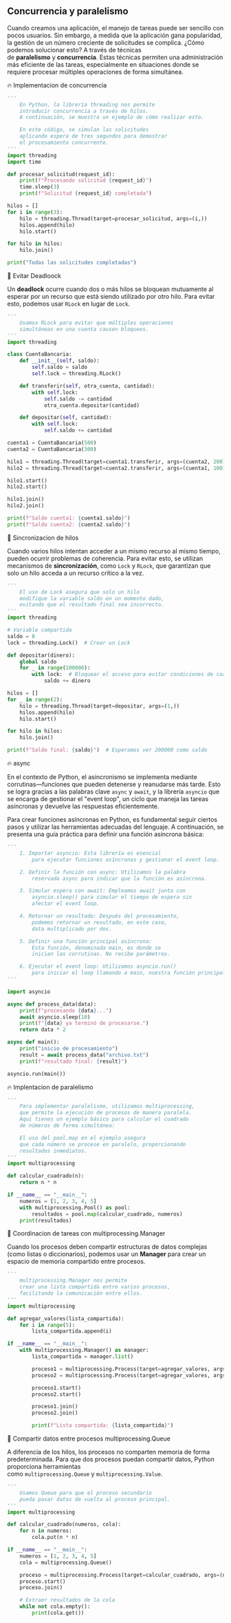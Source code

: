 ## Concurrencia y paralelismo

Cuando creamos una aplicación, el manejo de tareas puede ser sencillo con pocos usuarios. Sin embargo, a medida que la aplicación gana popularidad, la gestión de un número creciente de solicitudes se complica. ¿Cómo podemos solucionar esto? A través de técnicas de **paralelismo** y **concurrencia**. Estas técnicas permiten una administración más eficiente de las tareas, especialmente en situaciones donde se requiere procesar múltiples operaciones de forma simultánea.

:fire: Implementacion de concurrencia

```python
'''
    En Python, la librería threading nos permite 
    introducir concurrencia a través de hilos. 
    A continuación, se muestra un ejemplo de cómo realizar esto.

    En este código, se simulan las solicitudes 
    aplicando espera de tres segundos para demostrar 
    el procesamiento concurrente.
'''
import threading
import time

def procesar_solicitud(request_id):
    print(f"Procesando solicitud {request_id}")
    time.sleep(3)
    print(f"Solicitud {request_id} completada")

hilos = []
for i in range(3):
    hilo = threading.Thread(target=procesar_solicitud, args=(i,))
    hilos.append(hilo)
    hilo.start()

for hilo in hilos:
    hilo.join()

print("Todas las solicitudes completadas")
```

:round_pushpin: Evitar Deadloock

Un **deadlock** ocurre cuando dos o más hilos se bloquean mutuamente al esperar por un recurso que está siendo utilizado por otro hilo. Para evitar esto, podemos usar `RLock` en lugar de `Lock`.

```python
'''
    Usamos RLock para evitar que múltiples operaciones 
    simultáneas en una cuenta causen bloqueos.
'''
import threading

class CuentaBancaria:
    def __init__(self, saldo):
        self.saldo = saldo
        self.lock = threading.RLock()

    def transferir(self, otra_cuenta, cantidad):
        with self.lock:
            self.saldo -= cantidad
            otra_cuenta.depositar(cantidad)

    def depositar(self, cantidad):
        with self.lock:
            self.saldo += cantidad

cuenta1 = CuentaBancaria(500)
cuenta2 = CuentaBancaria(300)

hilo1 = threading.Thread(target=cuenta1.transferir, args=(cuenta2, 200))
hilo2 = threading.Thread(target=cuenta2.transferir, args=(cuenta1, 100))

hilo1.start()
hilo2.start()

hilo1.join()
hilo2.join()

print(f"Saldo cuenta1: {cuenta1.saldo}")
print(f"Saldo cuenta2: {cuenta2.saldo}")
```

:round_pushpin: Sincronizacion de hilos

Cuando varios hilos intentan acceder a un mismo recurso al mismo tiempo, pueden ocurrir problemas de coherencia. Para evitar esto, se utilizan mecanismos de **sincronización**, como `Lock` y `RLock`, que garantizan que solo un hilo acceda a un recurso crítico a la vez.

```python
'''
    El uso de Lock asegura que solo un hilo 
    modifique la variable saldo en un momento dado, 
    evitando que el resultado final sea incorrecto.
'''
import threading

# Variable compartida
saldo = 0
lock = threading.Lock()  # Crear un Lock

def depositar(dinero):
    global saldo
    for _ in range(100000):
        with lock:  # Bloquear el acceso para evitar condiciones de carrera
            saldo += dinero

hilos = []
for _ in range(2):
    hilo = threading.Thread(target=depositar, args=(1,))
    hilos.append(hilo)
    hilo.start()

for hilo in hilos:
    hilo.join()

print(f"Saldo final: {saldo}")  # Esperamos ver 200000 como saldo
```

:fire: async

En el contexto de Python, el asincronismo se implementa mediante corrutinas—funciones que pueden detenerse y reanudarse más tarde. Esto se logra gracias a las palabras clave `async` y `await`, y la librería `asyncio` que se encarga de gestionar el "event loop", un ciclo que maneja las tareas asíncronas y devuelve las respuestas eficientemente.

Para crear funciones asíncronas en Python, es fundamental seguir ciertos pasos y utilizar las herramientas adecuadas del lenguaje. A continuación, se presenta una guía práctica para definir una función asíncrona básica:

```python
'''
    1. Importar asyncio: Esta librería es esencial 
        para ejecutar funciones asíncronas y gestionar el event loop.

    2. Definir la función con async: Utilizamos la palabra 
        reservada async para indicar que la función es asíncrona.

    3. Simular espera con await: Empleamos await junto con 
        asyncio.sleep() para simular el tiempo de espera sin 
        afectar el event loop.

    4. Retornar un resultado: Después del procesamiento,
        podemos retornar un resultado, en este caso, 
        data multiplicado por dos.

    5. Definir una función principal asíncrona: 
        Esta función, denominada main, es donde se 
        inician las corrutinas. No recibe parámetros.

    6. Ejecutar el event loop: Utilizamos asyncio.run() 
        para iniciar el loop llamando a main, nuestra función principal.
'''

import asyncio

async def process_data(data):
    print(f"procesando {data}...")
    await asyncio.sleep(10)
    print(f"{data} ya terminó de procesarse.")
    return data * 2

async def main():
    print("inicio de procesamiento")
    result = await process_data("archivo.txt")
    print(f"resultado final: {result}")

asyncio.run(main())
```

:fire: Implentacion de paralelismo

```python
'''
    Para implementar paralelismo, utilizamos multiprocessing, 
    que permite la ejecución de procesos de manera paralela. 
    Aquí tienes un ejemplo básico para calcular el cuadrado 
    de números de forma simultánea:

    El uso del pool.map en el ejemplo asegura 
    que cada número se procese en paralelo, proporcionando 
    resultados inmediatos.
'''
import multiprocessing

def calcular_cuadrado(n):
    return n * n

if __name__ == "__main__":
    numeros = [1, 2, 3, 4, 5]
    with multiprocessing.Pool() as pool:
        resultados = pool.map(calcular_cuadrado, numeros)
    print(resultados)
```

:round_pushpin: Coordinacion de tareas con multiprocessing.Manager

Cuando los procesos deben compartir estructuras de datos complejas (como listas o diccionarios), podemos usar un **Manager** para crear un espacio de memoria compartido entre procesos.

```python
'''
    multiprocessing.Manager nos permite 
    crear una lista compartida entre varios procesos, 
    facilitando la comunicación entre ellos.
'''
import multiprocessing

def agregar_valores(lista_compartida):
    for i in range(5):
        lista_compartida.append(i)

if __name__ == "__main__":
    with multiprocessing.Manager() as manager:
        lista_compartida = manager.list()

        proceso1 = multiprocessing.Process(target=agregar_valores, args=(lista_compartida,))
        proceso2 = multiprocessing.Process(target=agregar_valores, args=(lista_compartida,))

        proceso1.start()
        proceso2.start()

        proceso1.join()
        proceso2.join()

        print(f"Lista compartida: {lista_compartida}")
```

:round_pushpin: Compartir datos entre procesos multiprocessing.Queue

A diferencia de los hilos, los procesos no comparten memoria de forma predeterminada. Para que dos procesos puedan compartir datos, Python proporciona herramientas como `multiprocessing.Queue` y `multiprocessing.Value`.

```python
'''
    Usamos Queue para que el proceso secundario 
    pueda pasar datos de vuelta al proceso principal.
'''
import multiprocessing

def calcular_cuadrado(numeros, cola):
    for n in numeros:
        cola.put(n * n)

if __name__ == "__main__":
    numeros = [1, 2, 3, 4, 5]
    cola = multiprocessing.Queue()

    proceso = multiprocessing.Process(target=calcular_cuadrado, args=(numeros, cola))
    proceso.start()
    proceso.join()

    # Extraer resultados de la cola
    while not cola.empty():
        print(cola.get())
```
